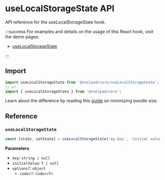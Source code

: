 # useLocalStorageState API

<p class="description">API reference for the useLocalStorageState hook.</p>

:::success
For examples and details on the usage of this React hook, visit the demo pages:

- [useLocalStorageState](/toolpad/core/react-persistent-state/)

:::

## Import

```js
import useLocalStorageState from '@toolpad/core/useLocalStorageState';
// or
import { useLocalStorageState } from '@toolpad/core';
```

Learn about the difference by reading this [guide](https://mui.com/material-ui/guides/minimizing-bundle-size/) on minimizing bundle size.

## Reference

### `useLocalStorageState`

```js
const [state, setState] = useLocalStorageState('my-key', 'initial value');
```

**Parameters**

- `key`: `string | null`
- `initialValue`: `T | null`
- `options?`: `object`
  - `codec?`: `Codec<T>`
